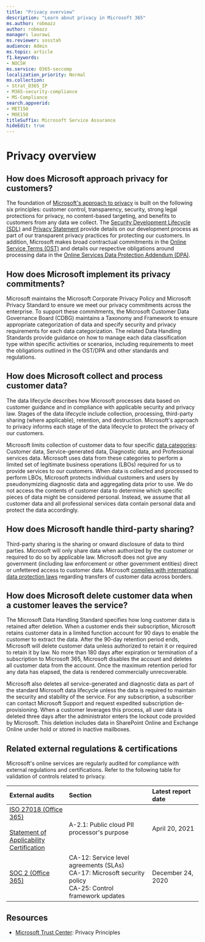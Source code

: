 ```yaml
---
title: "Privacy overview"
description: "Learn about privacy in Microsoft 365"
ms.author: robmazz
author: robmazz
manager: laurawi
ms.reviewer: sosstah
audience: Admin
ms.topic: article
f1.keywords:
- NOCSH
ms.service: O365-seccomp
localization_priority: Normal
ms.collection:
- Strat_O365_IP
- M365-security-compliance
- MS-Compliance
search.appverid:
- MET150
- MOE150
titleSuffix: Microsoft Service Assurance
hideEdit: true
---
```


# Privacy overview

## How does Microsoft approach privacy for customers?

The foundation of [Microsoft's approach to privacy](https://privacy.microsoft.com/#whatinformationwecollectmodule) is built on the following six principles: customer control, transparency, security, strong legal protections for privacy, no content-based targeting, and benefits to customers from any data we collect. The [Security Development Lifecycle (SDL)](https://www.microsoft.com/securityengineering/sdl/) and [Privacy Statement](https://privacy.microsoft.com/privacystatement) provide details on our development process as part of our transparent privacy practices for protecting our customers. In addition, Microsoft makes broad contractual commitments in the [Online Service Terms (OST)](https://www.microsoft.com/licensing/product-licensing/products) and details our respective obligations around processing data in the [Online Services Data Protection Addendum (DPA)](https://www.microsoftvolumelicensing.com/DocumentSearch.aspx?Mode=3&DocumentTypeId=67).

## How does Microsoft implement its privacy commitments?

Microsoft maintains the Microsoft Corporate Privacy Policy and Microsoft Privacy Standard to ensure we meet our privacy commitments across the enterprise. To support these commitments, the Microsoft Customer Data Governance Board (CDBG) maintains a Taxonomy and Framework to ensure appropriate categorization of data and specify security and privacy requirements for each data categorization. The related Data Handling Standards provide guidance on how to manage each data classification type within specific activities or scenarios, including requirements to meet the obligations outlined in the OST/DPA and other standards and regulations.

## How does Microsoft collect and process customer data?

The data lifecycle describes how Microsoft processes data based on customer guidance and in compliance with applicable security and privacy law. Stages of the data lifecycle include collection, processing, third-party sharing (where applicable), retention, and destruction. Microsoft's approach to privacy informs each stage of the data lifecycle to protect the privacy of our customers.

Microsoft limits collection of customer data to four specific [data categories](https://www.microsoft.com/trust-center/privacy/customer-data-definitions?rtc=1): Customer data, Service-generated data, Diagnostic data, and Professional services data. Microsoft uses data from these categories to perform a limited set of legitimate business operations (LBOs) required for us to provide services to our customers. When data is collected and processed to perform LBOs, Microsoft protects individual customers and users by pseudonymizing diagnostic data and aggregating data prior to use. We do not access the contents of customer data to determine which specific pieces of data might be considered personal. Instead, we assume that all customer data and all professional services data contain personal data and protect the data accordingly.

## How does Microsoft handle third-party sharing?

Third-party sharing is the sharing or onward disclosure of data to third parties. Microsoft will only share data when authorized by the customer or required to do so by applicable law. Microsoft does not give any government (including law enforcement or other government entities) direct or unfettered access to customer data. Microsoft [complies with international data protection laws](https://www.microsoft.com/trust-center/privacy/data-location) regarding transfers of customer data across borders.

## How does Microsoft delete customer data when a customer leaves the service?

The Microsoft Data Handling Standard specifies how long customer data is retained after deletion. When a customer ends their subscription, Microsoft retains customer data in a limited function account for 90 days to enable the customer to extract the data. After the 90-day retention period ends, Microsoft will delete customer data unless authorized to retain it or required to retain it by law. No more than 180 days after expiration or termination of a subscription to Microsoft 365, Microsoft disables the account and deletes all customer data from the account. Once the maximum retention period for any data has elapsed, the data is rendered commercially unrecoverable.

Microsoft also deletes all service-generated and diagnostic data as part of the standard Microsoft data lifecycle unless the data is required to maintain the security and stability of the service. For any subscription, a subscriber can contact Microsoft Support and request expedited subscription de-provisioning. When a customer leverages this process, all user data is deleted three days after the administrator enters the lockout code provided by Microsoft. This deletion includes data in SharePoint Online and Exchange Online under hold or stored in inactive mailboxes.

## Related external regulations & certifications

Microsoft's online services are regularly audited for compliance with external regulations and certifications. Refer to the following table for validation of controls related to privacy.

| **External audits** | **Section** | **Latest report date** |
|:--------------------|:------------|:-----------------------|  
| [ISO 27018 (Office 365)](https://servicetrust.microsoft.com/ViewPage/MSComplianceGuideV3?command=Download&downloadType=Document&downloadId=8d625374-4f2d-49f8-9d37-a4281ba98222&tab=7027ead0-3d6b-11e9-b9e1-290b1eb4cdeb&docTab=7027ead0-3d6b-11e9-b9e1-290b1eb4cdeb_ISO_Reports) <br><br> [Statement of Applicability](https://servicetrust.microsoft.com/ViewPage/MSComplianceGuideV3?command=Download&downloadType=Document&downloadId=c0df4ce8-c77e-4183-84eb-c8688470d8b1&tab=7027ead0-3d6b-11e9-b9e1-290b1eb4cdeb&docTab=7027ead0-3d6b-11e9-b9e1-290b1eb4cdeb_ISO_Reports) <br> [Certification](https://servicetrust.microsoft.com/ViewPage/MSComplianceGuideV3?command=Download&downloadType=Document&downloadId=43e89534-f48d-42ea-a7a7-3523ff516036&tab=7027ead0-3d6b-11e9-b9e1-290b1eb4cdeb&docTab=7027ead0-3d6b-11e9-b9e1-290b1eb4cdeb_ISO_Reports) | A-2.1: Public cloud PII processor's purpose | April 20, 2021 |
| [SOC 2 (Office 365)](https://servicetrust.microsoft.com/ViewPage/MSComplianceGuideV3?command=Download&downloadType=Document&downloadId=a73c1738-7892-42b7-acd3-87b6371c53f6&tab=7027ead0-3d6b-11e9-b9e1-290b1eb4cdeb&docTab=7027ead0-3d6b-11e9-b9e1-290b1eb4cdeb_SOC_%2F_SSAE_16_Reports) | CA-12: Service level agreements (SLAs) <br> CA-17: Microsoft security policy <br> CA-25: Control framework updates | December 24, 2020 |

## Resources

- [Microsoft Trust Center](https://www.microsoft.com/trust-center/privacy): Privacy Principles
